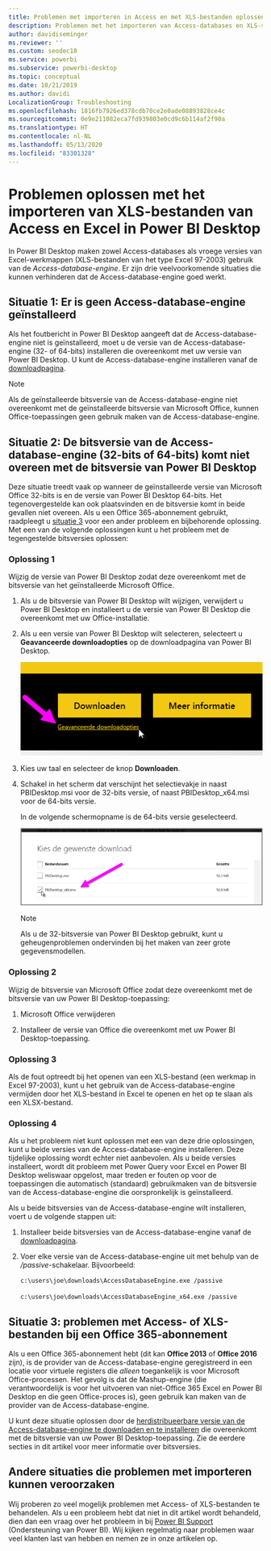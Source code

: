 ```yaml
---
title: Problemen met importeren in Access en met XLS-bestanden oplossen in Power BI Desktop
description: Problemen met het importeren van Access-databases en XLS-spreadsheets oplossen in Power BI Desktop en Power Query
author: davidiseminger
ms.reviewer: ''
ms.custom: seodec18
ms.service: powerbi
ms.subservice: powerbi-desktop
ms.topic: conceptual
ms.date: 10/21/2019
ms.author: davidi
LocalizationGroup: Troubleshooting
ms.openlocfilehash: 1816fb7926ed378cdb70ce2e0ade08893828ce4c
ms.sourcegitcommit: 0e9e211082eca7fd939803e0cd9c6b114af2f90a
ms.translationtype: HT
ms.contentlocale: nl-NL
ms.lasthandoff: 05/13/2020
ms.locfileid: "83301328"
---
```

# <a name="troubleshoot-importing-access-and-excel-xls-files-in-power-bi-desktop"></a>Problemen oplossen met het importeren van XLS-bestanden van Access en Excel in Power BI Desktop

In Power BI Desktop maken zowel Access-databases als vroege versies van Excel-werkmappen (XLS-bestanden van het type Excel 97-2003) gebruik van de *Access-database-engine*. Er zijn drie veelvoorkomende situaties die kunnen verhinderen dat de Access-database-engine goed werkt.

## <a name="situation-1-no-access-database-engine-is-installed"></a>Situatie 1: Er is geen Access-database-engine geïnstalleerd

Als het foutbericht in Power BI Desktop aangeeft dat de Access-database-engine niet is geïnstalleerd, moet u de versie van de Access-database-engine (32- of 64-bits) installeren die overeenkomt met uw versie van Power BI Desktop. U kunt de Access-database-engine installeren vanaf de [downloadpagina](https://www.microsoft.com/download/details.aspx?id=13255).

>[!NOTE]
>Als de geïnstalleerde bitsversie van de Access-database-engine niet overeenkomt met de geïnstalleerde bitsversie van Microsoft Office, kunnen Office-toepassingen geen gebruik maken van de Access-database-engine.

## <a name="situation-2-the-access-database-engine-bit-version-32-bit-or-64-bit-is-different-from-your-power-bi-desktop-bit-version"></a>Situatie 2: De bitsversie van de Access-database-engine (32-bits of 64-bits) komt niet overeen met de bitsversie van Power BI Desktop

Deze situatie treedt vaak op wanneer de geïnstalleerde versie van Microsoft Office 32-bits is en de versie van Power BI Desktop 64-bits. Het tegenovergestelde kan ook plaatsvinden en de bitsversie komt in beide gevallen niet overeen. Als u een Office 365-abonnement gebruikt, raadpleegt u [situatie 3](#situation-3-trouble-using-access-or-xls-files-with-an-office-365-subscription) voor een ander probleem en bijbehorende oplossing. Met een van de volgende oplossingen kunt u het probleem met de tegengestelde bitsversies oplossen:

### <a name="solution-1"></a>Oplossing 1

Wijzig de versie van Power BI Desktop zodat deze overeenkomt met de bitsversie van het geïnstalleerde Microsoft Office. 

1. Als u de bitsversie van Power BI Desktop wilt wijzigen, verwijdert u Power BI Desktop en installeert u de versie van Power BI Desktop die overeenkomt met uw Office-installatie. 

1. Als u een versie van Power BI Desktop wilt selecteren, selecteert u **Geavanceerde downloadopties** op de downloadpagina van Power BI Desktop.
   
   ![Geavanceerde downloadopties op de downloadpagina van Power BI Desktop](media/desktop-access-database-errors/desktop-access-errors-1.png)
   
1. Kies uw taal en selecteer de knop **Downloaden**. 
 
1. Schakel in het scherm dat verschijnt het selectievakje in naast PBIDesktop.msi voor de 32-bits versie, of naast PBIDesktop_x64.msi voor de 64-bits versie. 

   In de volgende schermopname is de 64-bits versie geselecteerd.
   
   ![Het type Power BI Desktop-download kiezen](media/desktop-access-database-errors/desktop-access-errors-2.png)
   
   >[!NOTE]
   >Als u de 32-bitsversie van Power BI Desktop gebruikt, kunt u geheugenproblemen ondervinden bij het maken van zeer grote gegevensmodellen.

### <a name="solution-2"></a>Oplossing 2

Wijzig de bitsversie van Microsoft Office zodat deze overeenkomt met de bitsversie van uw Power BI Desktop-toepassing:

1. Microsoft Office verwijderen

2. Installeer de versie van Office die overeenkomt met uw Power BI Desktop-toepassing.

### <a name="solution-3"></a>Oplossing 3

Als de fout optreedt bij het openen van een XLS-bestand (een werkmap in Excel 97-2003), kunt u het gebruik van de Access-database-engine vermijden door het XLS-bestand in Excel te openen en het op te slaan als een XLSX-bestand.

### <a name="solution-4"></a>Oplossing 4

Als u het probleem niet kunt oplossen met een van deze drie oplossingen, kunt u beide versies van de Access-database-engine installeren. Deze tijdelijke oplossing wordt echter niet aanbevolen. Als u beide versies installeert, wordt dit probleem met Power Query voor Excel en Power BI Desktop weliswaar opgelost, maar treden er fouten op voor de toepassingen die automatisch (standaard) gebruikmaken van de bitsversie van de Access-database-engine die oorspronkelijk is geïnstalleerd. 

Als u beide bitsversies van de Access-database-engine wilt installeren, voert u de volgende stappen uit:

1. Installeer beide bitsversies van de Access-database-engine vanaf de [downloadpagina](https://www.microsoft.com/download/details.aspx?id=13255). 

1. Voer elke versie van de Access-database-engine uit met behulp van de */passive*-schakelaar. Bijvoorbeeld:
   
       c:\users\joe\downloads\AccessDatabaseEngine.exe /passive
   
       c:\users\joe\downloads\AccessDatabaseEngine_x64.exe /passive

## <a name="situation-3-trouble-using-access-or-xls-files-with-an-office-365-subscription"></a>Situatie 3: problemen met Access- of XLS-bestanden bij een Office 365-abonnement

Als u een Office 365-abonnement hebt (dit kan **Office 2013** of **Office 2016** zijn), is de provider van de Access-database-engine geregistreerd in een locatie voor virtuele registers die *alleen* toegankelijk is voor Microsoft Office-processen. Het gevolg is dat de Mashup-engine (die verantwoordelijk is voor het uitvoeren van niet-Office 365 Excel en Power BI Desktop en die geen Office-proces is), geen gebruik kan maken van de provider van de Access-database-engine.

U kunt deze situatie oplossen door de [herdistribueerbare versie van de Access-database-engine te downloaden en te installeren](https://www.microsoft.com/download/details.aspx?id=13255) die overeenkomt met de bitsversie van uw Power BI Desktop-toepassing. Zie de eerdere secties in dit artikel voor meer informatie over bitsversies.

## <a name="other-situations-that-can-cause-import-issues"></a>Andere situaties die problemen met importeren kunnen veroorzaken

Wij proberen zo veel mogelijk problemen met Access- of XLS-bestanden te behandelen. Als u een probleem hebt dat niet in dit artikel wordt behandeld, dien dan een vraag over het probleem in bij [Power BI Support](https://powerbi.microsoft.com/support/) (Ondersteuning van Power BI). Wij kijken regelmatig naar problemen waar veel klanten last van hebben en nemen ze in onze artikelen op.

